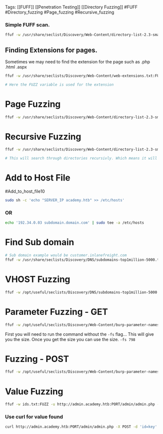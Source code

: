 Tags: [[FUFF]] [[Penetration Testing]] [[Directory Fuzzing]] #FUFF #Directory_fuzzing #Page_fuzzing #Recursive_fuzzing

### Simple FUFF scan. 

```bash
ffuf -w /usr/share/seclist/Discovery/Web-Content/directory-list-2.3-small.txt:FUZZ -u http://$target/FUZZ
```

## Finding Extensions for pages. 
Sometimes we may need to find the extension for the page such as .php .html .aspx

```bash 
ffuf -w /usr/share/seclists/Discovery/Web-Content/web-extensions.txt:FUZZ -u http://$TARGET/blog/indexFUZZ

# Here the FUZZ variable is used for the extension
```



# Page Fuzzing 

```bash
ffuf -w /usr/share/seclists/Discovery/Web-Content/directory-list-2.3-small.txt:FUZZ -u http://target/FUZZ.PHP
```


# Recursive Fuzzing

```bash
ffuf -w /usr/share/seclists/Discovery/Web-Content/directory-list-2.3-small.txt:FUZZ -t 200 -u http://$target:8080/FUZZ -recursion -recursion-depth 1 -e .php -v  

# This will search through directories recursivly. Which means it will look thourgh sub directories.

```

# Add to Host File 
#Add_to_host_file10

```bash
sudo sh -c 'echo "SERVER_IP academy.htb" >> /etc/hosts'
```

### OR 
```Bash
echo '192.34.0.03 subdomain.domain.com' | sudo tee -a /etc/hosts
```



# Find Sub domain

```bash
# Sub domain example would be customer.inlanefreight.com
ffuf -w /usr/share/seclists/Discovery/DNS/subdomains-top1million-5000.txt:FUZZ -u https://FUZZ.inlanefreight.com/
```

# VHOST Fuzzing

```bash
ffuf -w /opt/useful/seclists/Discovery/DNS/subdomains-top1million-5000.txt:FUZZ -u http://academy.htb:PORT/ -H 'Host: FUZZ.academy.htb'
```


# Parameter Fuzzing - GET

```Bash
ffuf -w /opt/useful/seclists/Discovery/Web-Content/burp-parameter-names.txt:FUZZ -u http://admin.academy.htb:PORT/admin/admin.php?FUZZ=key -fs xxx
```

First you will need to run the command without the `-fs` flag... This will give you the size. Once you get the size you can use the size. `-fs 798`

# Fuzzing - POST

```Bash
ffuf -w /opt/useful/seclists/Discovery/Web-Content/burp-parameter-names.txt:FUZZ -u http://faculty.academy.htb:PORT/courses/linux-security.php7:PORT/admin/admin.php -X POST -d 'FUZZ=key' -H 'Content-Type: application/x-www-form-urlencoded' -fs xxx
```

# Value Fuzzing 

```Bash
ffuf -w ids.txt:FUZZ -u http://admin.academy.htb:PORT/admin/admin.php -X POST -d 'id=FUZZ' -H 'Content-Type: application/x-www-form-urlencoded' -fs xxx
```

### Use curl for value found

```Bash
curl http://admin.academy.htb:PORT/admin/admin.php -X POST -d 'id=key' -H 'Content-Type: application/x-www-form-urlencoded'
```